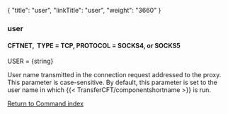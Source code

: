{
    "title": "user",
    "linkTitle": "user",
    "weight": "3660"
}<span id="user"></span>

### user

#### CFTNET,  TYPE = TCP, PROTOCOL = SOCKS4, or SOCKS5

USER = {string}   

User name transmitted in the connection request addressed to the proxy.
This parameter is case-sensitive. By default, this parameter is set to
the user name in which  {{< TransferCFT/componentshortname  >}} is run.

[Return to Command index](../../)
